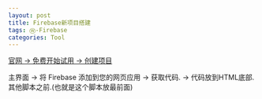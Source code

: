 ```yaml
---
layout: post
title: Firebase新项目搭建
tags: Ⓦ-Firebase
categories: Tool
---
```


[官网  → 免费开始试用 → 创建项目][1]



主界面 → 将 Firebase 添加到您的网页应用  → 获取代码. → 代码放到HTML底部.其他脚本之前.(也就是这个脚本放最前面)

[1]:	https://firebase.google.com/?hl=zh-cn